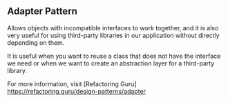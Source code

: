 ## Adapter Pattern

Allows objects with incompatible interfaces to work together, and it is also very useful for using third-party libraries in our application without directly depending on them.

It is useful when you want to reuse a class that does not have the interface we need or when we want to create an abstraction layer for a third-party library.

For more information, visit [Refactoring Guru] https://refactoring.guru/design-patterns/adapter
